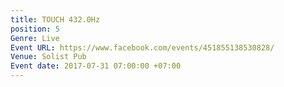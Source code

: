 ```yaml
---
title: TOUCH 432.0Hz
position: 5
Genre: Live
Event URL: https://www.facebook.com/events/451855138530828/
Venue: Solist Pub
Event date: 2017-07-31 07:00:00 +07:00
---
```


